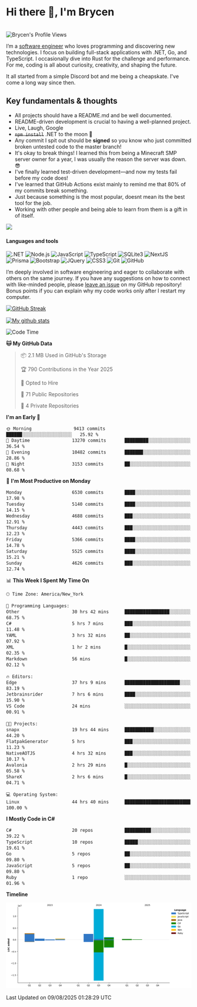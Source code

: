 # Hi there 👋, I'm Brycen

<br>
<img src="https://komarev.com/ghpvc/?username=BrycensRanch" alt="Brycen's Profile Views" />

I’m a [software engineer](https://en.wikipedia.org/wiki/Software_engineering) who loves programming and discovering new technologies. I focus on building full-stack applications with .NET, Go, and TypeScript. I occasionally dive into Rust for the challenge and performance. For me, coding is all about curiosity, creativity, and shaping the future.

It all started from a simple Discord bot and me being a cheapskate. I've come a long way since then.

## Key fundamentals & thoughts

- All projects should have a README.md and be well documented.
- README-driven development is crucial to having a well-planned project.
- Live, Laugh, Google
- ~~`npm install`~~ .NET to the moon 🚀
- Any commit I spit out should be **signed** so you know who just committed broken untested code to the master branch!
- It's okay to break things! I learned this from being a Minecraft SMP server owner for a year, I was usually the reason the server was down. 😎
- I've finally learned test-driven development—and now my tests fail before my code does!
- I've learned that GitHub Actions exist mainly to remind me that 80% of my commits break something.
- Just because something is the most popular, doesnt mean its the best tool for the job.
- Working with other people and being able to learn from them is a gift in of itself.

<img src="https://res.cloudinary.com/practicaldev/image/fetch/s--OoBLh7-Q--/c_limit%2Cf_auto%2Cfl_progressive%2Cq_auto%2Cw_880/https://cdn-images-1.medium.com/max/1614/1%2A8BlqJ8lNVZzuRjAg1mZ50w.png" height="400"/>

<h4>Languages and tools</h4>
<p>
  <img src="https://img.shields.io/badge/.NET-%23512BD4.svg?&style=for-the-badge&logo=dotnet&logoColor=white" alt=".NET" />
  <img src="https://img.shields.io/badge/node.js%20-%2343853D.svg?&style=for-the-badge&logo=node.js&logoColor=white" alt="Node.js" />
  <img src="https://img.shields.io/badge/javascript%20-%23323330.svg?&style=for-the-badge&logo=javascript&logoColor=%23F7DF1E" alt="JavaScript" />
  <img src="https://img.shields.io/badge/typescript%20-%23323330.svg?&style=for-the-badge&logo=typescript&logoColor=#3467eb" alt="TypeScript" />
  <img src="https://img.shields.io/badge/sqlite3%20-%23323330.svg?&style=for-the-badge&logo=sqlite&logoColor=#3467eb" alt="SQLite3" />
  <img src="https://img.shields.io/badge/Next.JS%20-%23323330.svg?&style=for-the-badge&logo=next.js&logoColor=#3467eb" alt="NextJS" />
  <img src="https://img.shields.io/badge/Prisma%20-%23323330.svg?&style=for-the-badge&logo=prisma&logoColor=#3467eb" alt="Prisma" />
  <img src="https://img.shields.io/badge/bootstrap%20-%23323330.svg?&style=for-the-badge&logo=bootstrap" alt="Bootstrap" />
  <img src="https://img.shields.io/badge/jquery%20-%23323330.svg?&style=for-the-badge&logo=jquery" alt="JQuery" />
  <img src="https://img.shields.io/badge/css3%20-%23323330.svg?&style=for-the-badge&logo=css3" alt="CSS3" />
  <img src="https://img.shields.io/badge/git%20-%23323330.svg?&style=for-the-badge&logo=git" alt="Git" />
  <img src="https://img.shields.io/badge/github%20-%23323330.svg?&style=for-the-badge&logo=github" alt="GitHub" />
</p>

I’m deeply involved in software engineering and eager to collaborate with others on the same journey. If you have any suggestions on how to connect with like-minded people, please [leave an issue](https://github.com/BrycensRanch/BrycensRanch/issues/new) on my GitHub repository! Bonus points if you can explain why my code works only after I restart my computer. 

<p><a href="https://git.io/streak-stats"><img src=https://github-readme-streak-stats-eight.vercel.app?user=BrycensRanch&amp;theme=dark&amp;hide_border=true&fire=EB5454&amp;ring=0CEB19" alt="GitHub Streak"></a></p>

<a href="https://github.com/anuraghazra/github-readme-stats">
  <img align="center" src="https://github-readme-stats.anuraghazra1.vercel.app/api?username=BrycensRanch&show_icons=true&line_height=27&include_all_commits=true" alt="My github stats" />
</a>

<!--START_SECTION:waka-->
![Code Time](http://img.shields.io/badge/Code%20Time-2%2C490%20hrs%207%20mins-blue)

**🐱 My GitHub Data** 

> 📦 2.1 MB Used in GitHub's Storage 
 > 
> 🏆 790 Contributions in the Year 2025
 > 
> 💼 Opted to Hire
 > 
> 📜 71 Public Repositories 
 > 
> 🔑 4 Private Repositories 
 > 
**I'm an Early 🐤** 

```text
🌞 Morning                9413 commits        ██████░░░░░░░░░░░░░░░░░░░   25.92 % 
🌆 Daytime                13270 commits       █████████░░░░░░░░░░░░░░░░   36.54 % 
🌃 Evening                10482 commits       ███████░░░░░░░░░░░░░░░░░░   28.86 % 
🌙 Night                  3153 commits        ██░░░░░░░░░░░░░░░░░░░░░░░   08.68 % 
```
📅 **I'm Most Productive on Monday** 

```text
Monday                   6530 commits        ████░░░░░░░░░░░░░░░░░░░░░   17.98 % 
Tuesday                  5140 commits        ████░░░░░░░░░░░░░░░░░░░░░   14.15 % 
Wednesday                4688 commits        ███░░░░░░░░░░░░░░░░░░░░░░   12.91 % 
Thursday                 4443 commits        ███░░░░░░░░░░░░░░░░░░░░░░   12.23 % 
Friday                   5366 commits        ████░░░░░░░░░░░░░░░░░░░░░   14.78 % 
Saturday                 5525 commits        ████░░░░░░░░░░░░░░░░░░░░░   15.21 % 
Sunday                   4626 commits        ███░░░░░░░░░░░░░░░░░░░░░░   12.74 % 
```


📊 **This Week I Spent My Time On** 

```text
🕑︎ Time Zone: America/New_York

💬 Programming Languages: 
Other                    30 hrs 42 mins      █████████████████░░░░░░░░   68.75 % 
C#                       5 hrs 7 mins        ███░░░░░░░░░░░░░░░░░░░░░░   11.48 % 
YAML                     3 hrs 32 mins       ██░░░░░░░░░░░░░░░░░░░░░░░   07.92 % 
XML                      1 hr 2 mins         █░░░░░░░░░░░░░░░░░░░░░░░░   02.35 % 
Markdown                 56 mins             █░░░░░░░░░░░░░░░░░░░░░░░░   02.12 % 

🔥 Editors: 
Edge                     37 hrs 9 mins       █████████████████████░░░░   83.19 % 
Jetbrainsrider           7 hrs 6 mins        ████░░░░░░░░░░░░░░░░░░░░░   15.90 % 
VS Code                  24 mins             ░░░░░░░░░░░░░░░░░░░░░░░░░   00.91 % 

🐱‍💻 Projects: 
snapx                    19 hrs 44 mins      ███████████░░░░░░░░░░░░░░   44.20 % 
FlatpakGenerator         5 hrs               ███░░░░░░░░░░░░░░░░░░░░░░   11.23 % 
NativeAOTJS              4 hrs 32 mins       ███░░░░░░░░░░░░░░░░░░░░░░   10.17 % 
Avalonia                 2 hrs 29 mins       █░░░░░░░░░░░░░░░░░░░░░░░░   05.58 % 
ShareX                   2 hrs 6 mins        █░░░░░░░░░░░░░░░░░░░░░░░░   04.71 % 

💻 Operating System: 
Linux                    44 hrs 40 mins      █████████████████████████   100.00 % 
```

**I Mostly Code in C#** 

```text
C#                       20 repos            ██████████░░░░░░░░░░░░░░░   39.22 % 
TypeScript               10 repos            █████░░░░░░░░░░░░░░░░░░░░   19.61 % 
Go                       5 repos             ██░░░░░░░░░░░░░░░░░░░░░░░   09.80 % 
JavaScript               5 repos             ██░░░░░░░░░░░░░░░░░░░░░░░   09.80 % 
Ruby                     1 repo              ░░░░░░░░░░░░░░░░░░░░░░░░░   01.96 % 
```



**Timeline**

![Lines of Code chart](https://raw.githubusercontent.com/BrycensRanch/BrycensRanch/main/assets/bar_graph.png)


 Last Updated on 09/08/2025 01:28:29 UTC
<!--END_SECTION:waka-->

<!--
**BrycensRanch/BrycensRanch** is a ✨ _special_ ✨ repository because its `README.md` (this file) appears on your GitHub profile.

Here are some ideas to get you started:

- 🔭 I’m currently working on ...
- 🌱 I’m currently learning ...
- 👯 I’m looking to collaborate on ...
- 🤔 I’m looking for help with ...
- 💬 Ask me about ...
- 📫 How to reach me: ...
- 😄 Pronouns: ...
- ⚡ Fun fact: ...
-->
